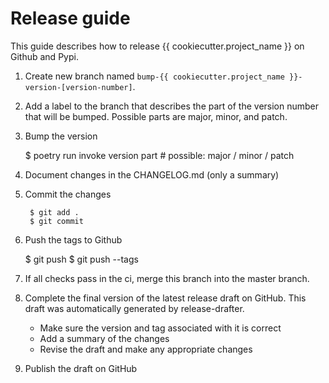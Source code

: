 # Release guide

This guide describes how to release {{ cookiecutter.project_name }} on Github and Pypi.

1. Create new branch named `bump-{{ cookiecutter.project_name }}-version-[version-number]`.
2. Add a label to the branch that describes the part of the version number that
   will be bumped. Possible parts are major, minor, and patch.
3. Bump the version

      $ poetry run invoke version part  # possible: major / minor / patch

4. Document changes in the CHANGELOG.md (only a summary)

5. Commit the changes

        $ git add .
        $ git commit

6. Push the tags to Github

      $ git push
      $ git push --tags

7. If all checks pass in the ci, merge this branch into the master branch.

8. Complete the final version of the latest release draft on GitHub. This draft was
   automatically generated by release-drafter.
   - Make sure the version and tag associated with it is correct
   - Add a summary of the changes
   - Revise the draft and make any appropriate changes
9. Publish the draft on GitHub
